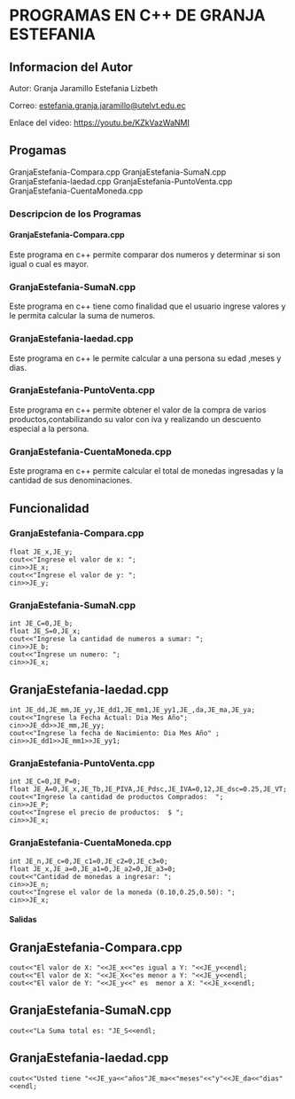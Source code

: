 # PROGRAMAS EN C++ DE GRANJA ESTEFANIA
## Informacion del Autor
Autor: Granja Jaramillo Estefania Lizbeth

Correo: estefania.granja.jaramillo@utelvt.edu.ec

Enlace del video: https://youtu.be/KZkVazWaNMI

## Progamas
GranjaEstefania-Compara.cpp 
GranjaEstefania-SumaN.cpp
GranjaEstefania-laedad.cpp
GranjaEstefania-PuntoVenta.cpp
 GranjaEstefania-CuentaMoneda.cpp
### Descripcion de los Programas
#### GranjaEstefania-Compara.cpp
Este programa en c++ permite comparar dos numeros y determinar si son igual o cual es mayor.

### GranjaEstefania-SumaN.cpp
Este programa en c++ tiene como finalidad que el usuario ingrese valores y le permita calcular la suma de numeros.

### GranjaEstefania-laedad.cpp
Este programa en c++ le permite calcular a una persona su edad ,meses y dias.

### GranjaEstefania-PuntoVenta.cpp
Este programa en c++ permite obtener el valor de la compra de varios productos,contabilizando su valor con iva y realizando un descuento especial a la persona.

### GranjaEstefania-CuentaMoneda.cpp
Este programa en c++ permite calcular el total de monedas ingresadas y la cantidad de sus denominaciones.

## Funcionalidad 
### GranjaEstefania-Compara.cpp
```
float JE_x,JE_y;
cout<<"Ingrese el valor de x: ";
cin>>JE_x;
cout<<"Ingrese el valor de y: ";
cin>>JE_y;
```
### GranjaEstefania-SumaN.cpp
```
int JE_C=0,JE_b;
float JE_S=0,JE_x;
cout<<"Ingrese la cantidad de numeros a sumar: ";
cin>>JE_b;
cout<<"Ingrese un numero: ";
cin>>JE_x;
```
## GranjaEstefania-laedad.cpp
```
int JE_dd,JE_mm,JE_yy,JE_dd1,JE_mm1,JE_yy1,JE_,da,JE_ma,JE_ya;
cout<<"Ingrese la Fecha Actual: Dia Mes Año";
cin>>JE_dd>>JE_mm,JE_yy;
cout<<"Ingrese la fecha de Nacimiento: Dia Mes Año" ;
cin>>JE_dd1>>JE_mm1>>JE_yy1;
```
### GranjaEstefania-PuntoVenta.cpp
```
int JE_C=0,JE_P=0;
float JE_A=0,JE_x,JE_Tb,JE_PIVA,JE_Pdsc,JE_IVA=0,12,JE_dsc=0.25,JE_VT;
cout<<"Ingrese la cantidad de productos Comprados:  ";
cin>>JE_P;
cout<<"Ingrese el precio de productos:  $ ";
cin>>JE_x;
```

### GranjaEstefania-CuentaMoneda.cpp
```
int JE_n,JE_c=0,JE_c1=0,JE_c2=0,JE_c3=0;
float JE_x,JE_a=0,JE_a1=0,JE_a2=0,JE_a3=0;
cout<<"Cantidad de monedas a ingresar: ";
cin>>JE_n;
cout<<"Ingrese el valor de la moneda (0.10,0.25,0.50): ";
cin>>JE_x;
```
#### Salidas
## GranjaEstefania-Compara.cpp
```
cout<<"El valor de X: "<<JE_x<<"es igual a Y: "<<JE_y<<endl;
cout<<"El valor de X: "<<JE_X<<"es menor a Y: "<<JE_y<<endl;
cout<<"El valor de Y: "<<JE_y<<" es  menor a X: "<<JE_x<<endl;
```
## GranjaEstefania-SumaN.cpp
```
cout<<"La Suma total es: "JE_S<<endl;
```
## GranjaEstefania-laedad.cpp
```
cout<<"Usted tiene "<<JE_ya<<"años"JE_ma<<"meses"<<"y"<<JE_da<<"dias"<<endl;



```

```
```

